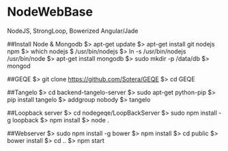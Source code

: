 # NodeWebBase
NodeJS, StrongLoop, Bowerized Angular/Jade

##Install Node & Mongodb
  $> apt-get update
  $> apt-get install git nodejs npm
  $> which nodejs
  $ /usr/bin/nodejs
  $> ln -s /usr/bin/nodejs /usr/bin/node
  $> apt-get install mongodb
  $> sudo mkdir -p /data/db
  $> mongod

##GEQE
  $> git clone https://github.com/Sotera/GEQE
  $> cd GEQE

##Tangelo
  $> cd backend-tangelo-server
  $> sudo apt-get python-pip
  $> pip install tangelo
  $> addgroup nobody
  $> tangelo

##Loopback server
  $> cd nodegeqe/LoopBackServer
  $> sudo npm install -g loopback
  $> npm install
  $> node .


##Webserver
$> sudo npm install -g bower
$> npm install
$> cd public
$> bower install
$> cd ..
$> npm start

